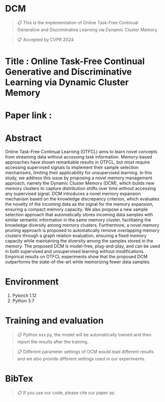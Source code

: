 # DCM

>📋 This is the implementation of Online Task-Free Continual Generative and Discriminative Learning via Dynamic Cluster Memory

>📋 Accepted by CVPR 2024

# Title : Online Task-Free Continual Generative and Discriminative Learning via Dynamic Cluster Memory

# Paper link : 



# Abstract

Online Task-Free Continual Learning (OTFCL) aims to learn novel concepts from streaming data without accessing task information. Memory-based approaches have shown remarkable results in OTFCL, but most require accessing supervised signals to implement their sample selection mechanisms, limiting their applicability for unsupervised learning. In this study, we address this issue by proposing a novel memory management approach, namely the Dynamic Cluster Memory (DCM), which builds new memory clusters to capture distribution shifts over time without accessing any supervised signal. 
DCM introduces a novel memory expansion mechanism based on the knowledge discrepancy criterion, which evaluates the novelty of the incoming data as the signal for the memory expansion, ensuring a compact memory capacity. We also propose a new sample selection approach that automatically stores incoming data samples with similar semantic information in the same memory cluster, facilitating the knowledge diversity among memory clusters. Furthermore, a novel memory pruning approach is proposed to automatically remove overlapping memory clusters through a graph relation evaluation, ensuring a fixed memory capacity while maintaining the diversity among the samples stored in the memory. The proposed DCM is model-free, plug-and-play, and can be used in both supervised and unsupervised learning without modifications. Empirical results on OTFCL experiments show that the proposed DCM outperforms the state-of-the-art while memorizing fewer data samples.

# Environment

1. Pytorch 1.12
2. Python 3.7

# Training and evaluation

>📋 Python xxx.py, the model will be automatically trained and then report the results after the training.

>📋 Different parameter settings of OCM would lead different results and we also provide different settings used in our experiments.

# BibTex
>📋 If you use our code, please cite our paper as:
